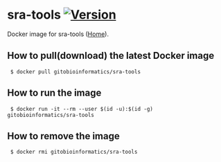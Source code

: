 # sra-tools [![Version](https://img.shields.io/badge/Version-2.9.3-blue.svg)]()

Docker image for sra-tools ([Home][homepage]).

## How to pull(download) the latest Docker image
```
 $ docker pull gitobioinformatics/sra-tools
```

## How to run the image
```
 $ docker run -it --rm --user $(id -u):$(id -g) gitobioinformatics/sra-tools
```

## How to remove the image
```
 $ docker rmi gitobioinformatics/sra-tools
```

[hub]: https://hub.docker.com/r/gitobioinformatics/sra-tools
[quay]: https://quay.io/repository/gitobioinformatics/sra-tools
[homepage]: https://github.com/ncbi/sra-tools

